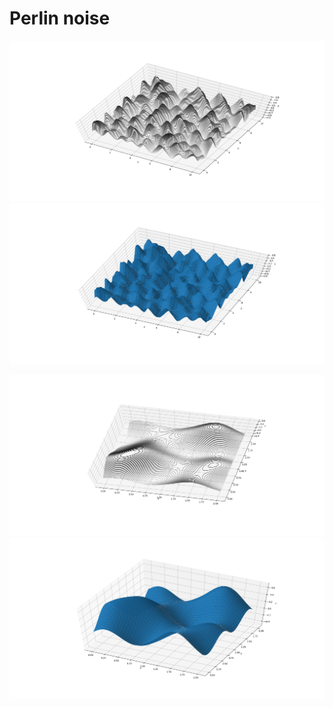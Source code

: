 # Perlin noise
![wireframe](./perlin/2d_surface_10.png)
![surface](./perlin/2d_surface_10a.png)

![wireframe](./perlin/2d_surface_2.png)
![surface](./perlin/2d_surface_2a.png)
